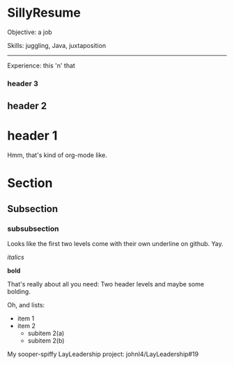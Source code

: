 # SillyResume

Objective: a job

Skills: juggling, Java, juxtaposition

---------------------

Experience: this 'n' that

### header 3

## header 2

# header 1

Hmm, that's kind of org-mode like.

Section
=========

Subsection
--------------

### subsubsection

Looks like the first two levels come with their own underline on github. Yay.

*italics*

**bold**

That's really about all you need: Two header levels and maybe some bolding.

Oh, and lists:

* item 1
* item 2
  * subitem 2(a)
  * subitem 2(b)

My sooper-spiffy LayLeadership project: johnl4/LayLeadership#19
